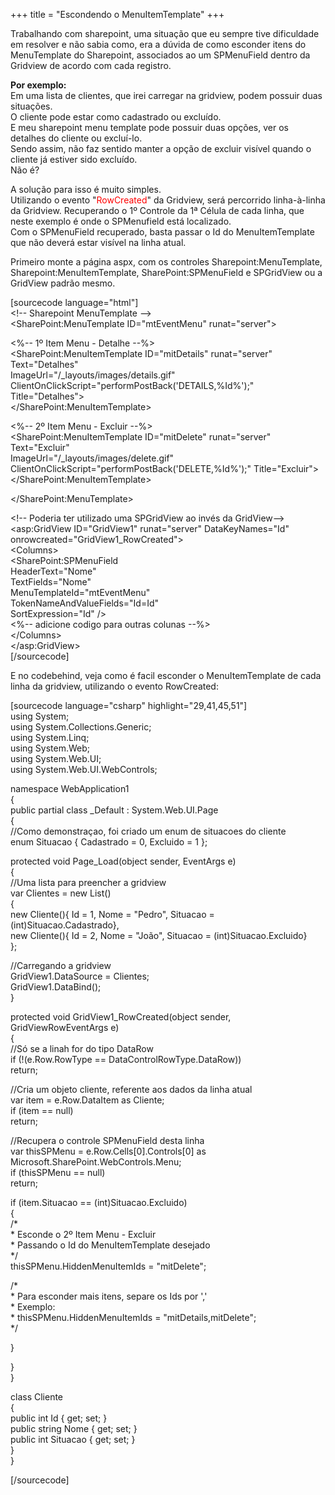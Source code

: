 +++
title = "Escondendo o MenuItemTemplate"
+++

<p>Trabalhando com sharepoint, uma situação que eu sempre tive dificuldade em resolver e não sabia como, era a dúvida de como esconder itens do MenuTemplate do Sharepoint, associados ao um SPMenuField dentro da Gridview de acordo com cada registro.</p>
<p><!--more--></p>
<p><strong>Por exemplo:</strong><br />
Em uma lista de clientes, que irei carregar na gridview, podem possuir duas situações.<br />
O cliente pode estar como cadastrado ou excluído.<br />
E meu sharepoint menu template pode possuir duas opções, ver os detalhes do cliente ou excluí-lo.<br />
Sendo assim, não faz sentido manter a opção de excluir visível quando o cliente já estiver sido excluído.<br />
Não é?</p>
<p>A solução para isso é muito simples.<br />
Utilizando o evento "<span style="color: #ff0000;">RowCreated</span>" da Gridview, será percorrido linha-à-linha da Gridview. Recuperando o 1º Controle da 1ª Célula de cada linha, que neste exemplo é onde o SPMenufield está localizado.<br />
Com o SPMenuField recuperado, basta passar o Id do MenuItemTemplate que não deverá estar visível na linha atual.</p>
<p>Primeiro monte a página aspx, com os controles Sharepoint:MenuTemplate, Sharepoint:MenuItemTemplate, SharePoint:SPMenuField e SPGridView ou a GridView padrão mesmo.</p>
<p>[sourcecode language="html"]<br />
    &lt;!-- Sharepoint MenuTemplate --&gt;<br />
    &lt;SharePoint:MenuTemplate ID=&quot;mtEventMenu&quot; runat=&quot;server&quot;&gt;</p>
<p>        &lt;%-- 1º Item Menu - Detalhe --%&gt;<br />
        &lt;SharePoint:MenuItemTemplate ID=&quot;mitDetails&quot; runat=&quot;server&quot; Text=&quot;Detalhes&quot;<br />
            ImageUrl=&quot;/_layouts/images/details.gif&quot;<br />
            ClientOnClickScript=&quot;performPostBack('DETAILS,%Id%');&quot; Title=&quot;Detalhes&quot;&gt;<br />
        &lt;/SharePoint:MenuItemTemplate&gt;</p>
<p>        &lt;%-- 2º Item Menu - Excluir --%&gt;<br />
        &lt;SharePoint:MenuItemTemplate ID=&quot;mitDelete&quot; runat=&quot;server&quot; Text=&quot;Excluir&quot;<br />
            ImageUrl=&quot;/_layouts/images/delete.gif&quot;<br />
            ClientOnClickScript=&quot;performPostBack('DELETE,%Id%');&quot; Title=&quot;Excluir&quot;&gt;<br />
        &lt;/SharePoint:MenuItemTemplate&gt;</p>
<p>    &lt;/SharePoint:MenuTemplate&gt;</p>
<p>    &lt;!-- Poderia ter utilizado uma SPGridView ao invés da GridView--&gt;<br />
    &lt;asp:GridView ID=&quot;GridView1&quot; runat=&quot;server&quot; DataKeyNames=&quot;Id&quot;<br />
        onrowcreated=&quot;GridView1_RowCreated&quot;&gt;<br />
        &lt;Columns&gt;<br />
            &lt;SharePoint:SPMenuField<br />
                HeaderText=&quot;Nome&quot;<br />
                TextFields=&quot;Nome&quot;<br />
                MenuTemplateId=&quot;mtEventMenu&quot;<br />
                TokenNameAndValueFields=&quot;Id=Id&quot;<br />
                SortExpression=&quot;Id&quot; /&gt;<br />
            &lt;%-- adicione codigo para outras colunas --%&gt;<br />
        &lt;/Columns&gt;<br />
    &lt;/asp:GridView&gt;<br />
[/sourcecode]</p>
<p>E no codebehind, veja como é facil esconder o MenuItemTemplate de cada linha da gridview, utilizando o evento RowCreated:</p>
<p>[sourcecode language="csharp" highlight="29,41,45,51"]<br />
using System;<br />
using System.Collections.Generic;<br />
using System.Linq;<br />
using System.Web;<br />
using System.Web.UI;<br />
using System.Web.UI.WebControls;</p>
<p>namespace WebApplication1<br />
{<br />
    public partial class _Default : System.Web.UI.Page<br />
    {<br />
        //Como demonstraçao, foi criado um enum de situacoes do cliente<br />
        enum Situacao { Cadastrado = 0, Excluido = 1 };</p>
<p>        protected void Page_Load(object sender, EventArgs e)<br />
        {<br />
            //Uma lista para preencher a gridview<br />
            var Clientes = new List()<br />
            {<br />
                new Cliente(){ Id = 1, Nome = &quot;Pedro&quot;, Situacao = (int)Situacao.Cadastrado},<br />
                new Cliente(){ Id = 2, Nome = &quot;João&quot;, Situacao = (int)Situacao.Excluido}<br />
            };</p>
<p>            //Carregando a gridview<br />
            GridView1.DataSource = Clientes;<br />
            GridView1.DataBind();<br />
        }</p>
<p>        protected void GridView1_RowCreated(object sender, GridViewRowEventArgs e)<br />
        {<br />
            //Só se a linah for do tipo DataRow<br />
            if (!(e.Row.RowType == DataControlRowType.DataRow))<br />
                return;</p>
<p>            //Cria um objeto cliente, referente aos dados da linha atual<br />
            var item = e.Row.DataItem as Cliente;<br />
            if (item == null)<br />
                return;</p>
<p>            //Recupera o controle SPMenuField desta linha<br />
            var thisSPMenu = e.Row.Cells[0].Controls[0] as Microsoft.SharePoint.WebControls.Menu;<br />
            if (thisSPMenu == null)<br />
                return;</p>
<p>            if (item.Situacao == (int)Situacao.Excluido)<br />
            {<br />
                /*<br />
                 * Esconde o 2º Item Menu - Excluir<br />
                 * Passando o Id do MenuItemTemplate desejado<br />
                 */<br />
                 thisSPMenu.HiddenMenuItemIds = &quot;mitDelete&quot;;</p>
<p>                /*<br />
                 * Para esconder mais itens, separe os Ids por ','<br />
                 * Exemplo:<br />
                 * thisSPMenu.HiddenMenuItemIds = &quot;mitDetails,mitDelete&quot;;<br />
                 */</p>
<p>            }</p>
<p>        }<br />
    }</p>
<p>    class Cliente<br />
    {<br />
        public int Id { get; set; }<br />
        public string Nome { get; set; }<br />
        public int Situacao { get; set; }<br />
    }<br />
}</p>
<p>[/sourcecode]</p>
